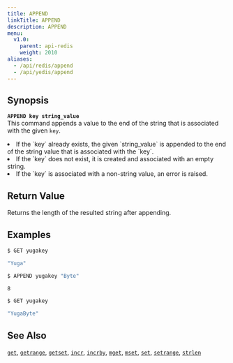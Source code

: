 ```yaml
---
title: APPEND
linkTitle: APPEND
description: APPEND
menu:
  v1.0:
    parent: api-redis
    weight: 2010
aliases:
  - /api/redis/append
  - /api/yedis/append
---
```


## Synopsis
<b>`APPEND key string_value`</b><br>
This command appends a value to the end of the string that is associated with the given `key`.
<li>If the `key` already exists, the given `string_value` is appended to the end of the string value that is associated with the `key`.</li>
<li>If the `key` does not exist, it is created and associated with an empty string.</li>
<li>If the `key` is associated with a non-string value, an error is raised.</li>

## Return Value
Returns the length of the resulted string after appending.

## Examples
```{.sh .copy .separator-dollar}
$ GET yugakey
```
```sh
"Yuga"
```
```{.sh .copy .separator-dollar}
$ APPEND yugakey "Byte"
```
```sh
8
```
```{.sh .copy .separator-dollar}
$ GET yugakey
```
```sh
"YugaByte"
```

## See Also
[`get`](../get/), [`getrange`](../getrange/), [`getset`](../getset/), [`incr`](../incr/), [`incrby`](../incrby/), [`mget`](../mget/), [`mset`](../mset/), [`set`](../set/), [`setrange`](../setrange/), [`strlen`](../strlen/)
